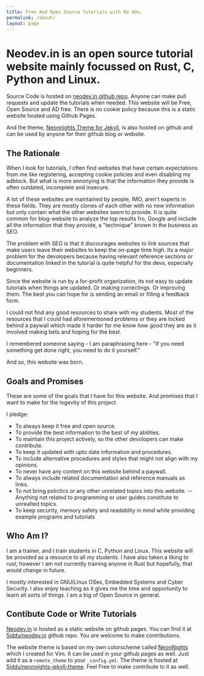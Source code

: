 ```yaml
---
title: Free And Open Source Tutorials with No ADs.
permalink: /about/
layout: page
---
```


# Neodev.in is an open source tutorial website mainly focussed on Rust, C, Python and Linux.

Source Code is hosted on [neodev.in github repo](https://github.com/5iddy/neodev.in). Anyone can make pull requests and update the tutorials when needed. This website will be Free, Open Source and AD free. There is no cookie policy because this is a static website hosted using Github Pages.

And the theme, [Neonnights Theme for Jekyll](https://github.com/5iddy/neonnights-jekyll-theme), is also hosted on github and can be used by anyone for their github blog or website.

## The Rationale

When I look for tutorials, I often find websites that have certain expectations from me like registering, accepting cookie policies and even disabling my adblock. But what is more annonying is that the information they provide is often outdated, incomplete and insecure.

A lot of these websites are maintained by people, IMO, aren't experts in these fields. They are mostly clones of each other with no new information but only contain what the other websites seem to provide. It is quite common for blog-website to analyze the top results fro, Google and include all the information that they provide, a "technique" known in the business as SEO. 

The problem with SEO is that it discourages websites to link sources that make users leave their websites to keep the on-page time high. Its a major problem for the devolopers because having relevant reference sections or documentation linked in the tutorial is quite helpful for the devs, especially beginners.

Since the website is run by a for-profit organization, its not easy to update tutorials when things are updated. Or making correctings. Or improving them. The best you can hope for is sending an email or filling a feedback form.

I could not find any good resources to share with my students. Most of the resources that I could had aforementioned problems or they are locked behind a paywall which made it harder for me know how good they are as it involved making bets and hoping for the best.

I remembered someone saying - I am paraphrasing here - "If you need something get done right, you need to do it yourself."

And so, this website was born.

## Goals and Promises

These are some of the goals that I have for this website. And promises that I want to make for the logevity of this project.

I pledge:

* To always keep it free and open source.
* To provide the best information to the best of my abilities.
* To maintain this project actively, so the other devolopers can make contribute.
* To keep it updated with upto date information and procedures.
* To include alternative procedures and styles that might not align with my opinions.
* To never have any content on this website behind a paywall.
* To always include related documentation and reference manuals as links.
* To not bring polictics or any other unrelated topics into this website. -- Anything not related to programming or user guides constitute to unrealted topics.
* To keep security, memory safety and readablity in mind while providing example programs and tutorials

## Who Am I?

I am a trainer, and I train students in C, Python and Linux. This website will be provided as a resource to all my students. I have also taken a liking to rust, however I am not currently training anyone in Rust but hopefully, that would change in future.

I mostly interested in GNU/Linux OSes, Embedded Systems and Cyber Security. I also enjoy teaching as it gives me the time and opportunity to learn all sorts of things. I am a big of Open Source in general.


## Contibute Code or Write Tutorials

[Neodev.in](https://neodev.in) is hosted as a static website on github pages. You can find it at [5iddy/neodev.in](https://github.com/5iddy/neodev.in) github repo. You are welcome to make contributions.

The website theme is based on my own colorscheme called [NeonNights](https://github.com/5iddy/neonnights) which I created for Vim. It can be used in your github pages as well. Just add it as a `remote_theme` to your `_config.yml`. The theme is hosted at [5iddy/neonnights-jekyll-theme](https://github.com/5iddy/neonnights-jekyll-theme). Feel Free to make contribute to it as well. 